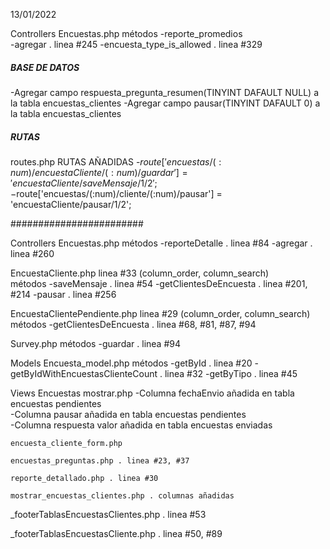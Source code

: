 13/01/2022

Controllers
  Encuestas.php
    métodos
      -reporte_promedios  
      -agregar . linea #245
      -encuesta_type_is_allowed . linea #329



































##### BASE DE DATOS #####

-Agregar campo respuesta_pregunta_resumen(TINYINT DAFAULT NULL) a la tabla encuestas_clientes
-Agregar campo pausar(TINYINT DAFAULT 0) a la tabla encuestas_clientes

##### RUTAS #####

routes.php
  RUTAS AÑADIDAS
    -$route['encuestas/(:num)/encuestaCliente/(:num)/guardar'] = 'encuestaCliente/saveMensaje/$1/$2';
    -$route['encuestas/(:num)/cliente/(:num)/pausar'] = 'encuestaCliente/pausar/$1/$2';

########################

Controllers
  Encuestas.php
    métodos
      -reporteDetalle . linea #84
      -agregar . linea #260

  EncuestaCliente.php 
    linea #33 (column_order, column_search)  
    métodos
      -saveMensaje . linea #54
      -getClientesDeEncuesta . linea #201, #214
      -pausar . linea #256

  EncuestaClientePendiente.php 
    linea #29 (column_order, column_search)  
    métodos
      -getClientesDeEncuesta . linea #68, #81, #87, #94

  Survey.php
    métodos
      -guardar . linea #94 

Models
  Encuesta_model.php
    métodos
      -getById . linea #20
      -getByIdWithEncuestasClienteCount . linea #32
      -getByTipo . linea #45
          
        
Views
 Encuestas
    mostrar.php 
      -Columna fechaEnvio añadida en tabla encuestas pendientes  
      -Columna pausar añadida en tabla encuestas pendientes  
      -Columna respuesta valor añadida en tabla encuestas enviadas  
      
    
    encuesta_cliente_form.php  
    
    encuestas_preguntas.php . linea #23, #37

    reporte_detallado.php . linea #30

    mostrar_encuestas_clientes.php . columnas añadidas

  _footerTablasEncuestasClientes.php . linea #53

  _footerTablasEncuestasCliente.php . linea #50, #89



  
      

      